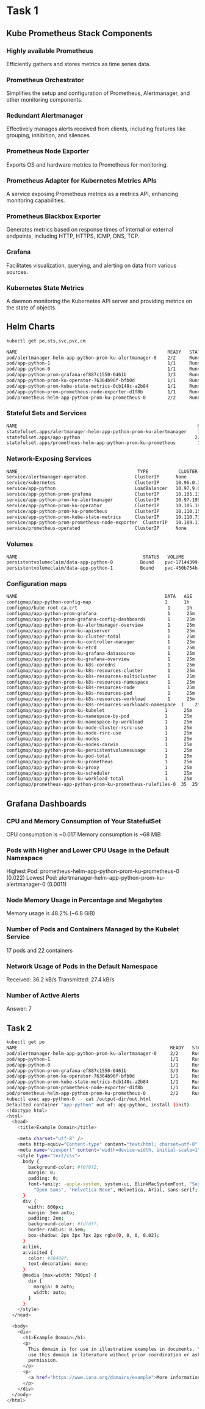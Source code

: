 # Task 1

## Kube Prometheus Stack Components

### Highly available Prometheus

Efficiently gathers and stores metrics as time series data.

### Prometheus Orchestrator

Simplifies the setup and configuration of Prometheus, Alertmanager, and other monitoring components.

### Redundant Alertmanager

Effectively manages alerts received from clients, including features like grouping, inhibition, and silences.

### Prometheus Node Exporter

Exports OS and hardware metrics to Prometheus for monitoring.

### Prometheus Adapter for Kubernetes Metrics APIs

A service exposing Prometheus metrics as a metrics API, enhancing monitoring capabilities.

### Prometheus Blackbox Exporter

Generates metrics based on response times of internal or external endpoints, including HTTP, HTTPS, ICMP, DNS, TCP.

### Grafana

Facilitates visualization, querying, and alerting on data from various sources.

### Kubernetes State Metrics

A daemon monitoring the Kubernetes API server and providing metrics on the state of objects.

## Helm Charts

```bash
kubectl get po,sts,svc,pvc,cm
```
```bash
NAME                                                       READY   STATUS    RESTARTS   AGE
pod/alertmanager-helm-app-python-prom-ku-alertmanager-0    2/2     Running   0          25m
pod/app-python-1                                           1/1     Running   0          1h
pod/app-python-0                                           1/1     Running   0          1h
pod/app-python-prom-grafana-ef887c1550-0461b               3/3     Running   0          25m
pod/app-python-prom-ku-operator-76364b96f-bfb0d            1/1     Running   0          25m
pod/app-python-prom-kube-state-metrics-0cb148c-a2b84       1/1     Running   0          25m
pod/app-python-prom-prometheus-node-exporter-d1f8b         1/1     Running   0          25m
pod/prometheus-helm-app-python-prom-ku-prometheus-0        2/2     Running   0          25m
```
### Stateful Sets and Services
```bash 
NAME                                                                  READY   AGE
statefulset.apps/alertmanager-helm-app-python-prom-ku-alertmanager    1/1     25m
statefulset.apps/app-python                                          2/2     1h
statefulset.apps/prometheus-helm-app-python-prom-ku-prometheus        1/1     25m
```
### Network-Exposing Services

```bash
NAME                                            TYPE           CLUSTER-IP       EXTERNAL-IP   PORT(S)                      AGE
service/alertmanager-operated                  ClusterIP      None             <none>        9093/TCP,9094/TCP,9094/UDP   25m
service/kubernetes                             ClusterIP      10.96.0.3        <none>        443/TCP                      1h
service/app-python                             LoadBalancer   10.97.9.60       <pending>     8080:32238/TCP               1h
service/app-python-prom-grafana                ClusterIP      10.105.131.196   <none>        80/TCP                       25m
service/app-python-prom-ku-alertmanager        ClusterIP      10.97.195.6      <none>        9093/TCP,8080/TCP            25m
service/app-python-prom-ku-operator            ClusterIP      10.105.187.12    <none>        443/TCP                      25m
service/app-python-prom-ku-prometheus          ClusterIP      10.110.156.208   <none>        9090/TCP,8080/TCP            25m
service/app-python-prom-kube-state-metrics     ClusterIP      10.110.73.137    <none>        8080/TCP                     25m
service/app-python-prom-prometheus-node-exporter  ClusterIP   10.109.116.238   <none>        9100/TCP                     25m
service/prometheus-operated                    ClusterIP      None             <none>        9090/TCP                     25m
```

### Volumes

```bash
NAME                                              STATUS   VOLUME                                     CAPACITY   ACCESS MODES   STORAGECLASS   AGE
persistentvolumeclaim/data-app-python-0          Bound    pvc-17144399-621c-437f-a404-ecab5b5f454c   1Gi        RWO            standard       1h
persistentvolumeclaim/data-app-python-1          Bound    pvc-450b754b-d69f-4d83-a2d8-12c38eb70381   1Gi        RWO            standard       1h
```

### Configuration maps

```bash
NAME                                                      DATA   AGE
configmap/app-python-config-map                           1      1h
configmap/kube-root-ca.crt                                 1      1h
configmap/app-python-prom-grafana                          1      25m
configmap/app-python-prom-grafana-config-dashboards        1      25m
configmap/app-python-prom-ku-alertmanager-overview         1      25m
configmap/app-python-prom-ku-apiserver                     1      25m
configmap/app-python-prom-ku-cluster-total                 1      25m
configmap/app-python-prom-ku-controller-manager            1      25m
configmap/app-python-prom-ku-etcd                          1      25m
configmap/app-python-prom-ku-grafana-datasource            1      25m
configmap/app-python-prom-ku-grafana-overview              1      25m
configmap/app-python-prom-ku-k8s-coredns                   1      25m
configmap/app-python-prom-ku-k8s-resources-cluster         1      25m
configmap/app-python-prom-ku-k8s-resources-multicluster    1      25m
configmap/app-python-prom-ku-k8s-resources-namespace       1      25m
configmap/app-python-prom-ku-k8s-resources-node            1      25m
configmap/app-python-prom-ku-k8s-resources-pod             1      25m
configmap/app-python-prom-ku-k8s-resources-workload        1      25m
configmap/app-python-prom-ku-k8s-resources-workloads-namespace  1    25m
configmap/app-python-prom-ku-kubelet                      1      25m
configmap/app-python-prom-ku-namespace-by-pod             1      25m
configmap/app-python-prom-ku-namespace-by-workload        1      25m
configmap/app-python-prom-ku-node-cluster-rsrc-use        1      25m
configmap/app-python-prom-ku-node-rsrc-use                1      25m
configmap/app-python-prom-ku-nodes                        1      25m
configmap/app-python-prom-ku-nodes-darwin                 1      25m
configmap/app-python-prom-ku-persistentvolumesusage       1      25m
configmap/app-python-prom-ku-pod-total                    1      25m
configmap/app-python-prom-ku-prometheus                   1      25m
configmap/app-python-prom-ku-proxy                        1      25m
configmap/app-python-prom-ku-scheduler                    1      25m
configmap/app-python-prom-ku-workload-total               1      25m
configmap/prometheus-app-python-prom-ku-prometheus-rulefiles-0  35  25m
```

## Grafana Dashboards

### CPU and Memory Consumption of Your StatefulSet
CPU consumption is ~0.017
Memory consumption is ~68 MiB
### Pods with Higher and Lower CPU Usage in the Default Namespace
Highest Pod: prometheus-helm-app-python-prom-ku-prometheus-0 (0.022)
Lowest Pod: alertmanager-helm-app-python-prom-ku-alertmanager-0 (0.0011)
### Node Memory Usage in Percentage and Megabytes
Memory usage is 48.2% (~6.8 GiB)

### Number of Pods and Containers Managed by the Kubelet Service
17 pods and 22 containers

### Network Usage of Pods in the Default Namespace
Received: 36.2 kB/s
Transmitted: 27.4 kB/s
### Number of Active Alerts
Answer: 7

## Task 2

```bash
kubectl get po
NAME                                                        READY   STATUS    RESTARTS   AGE
pod/alertmanager-helm-app-python-prom-ku-alertmanager-0     2/2     Running   0          9h
pod/app-python-1                                            1/1     Running   0          58m
pod/app-python-0                                            1/1     Running   0          58m
pod/app-python-prom-grafana-ef887c1550-0461b                3/3     Running   0          9h
pod/app-python-prom-ku-operator-76364b96f-bfb0d             1/1     Running   0          9h
pod/app-python-prom-kube-state-metrics-0cb148c-a2b84        1/1     Running   0          9h
pod/app-python-prom-prometheus-node-exporter-d1f8b          1/1     Running   0          9h
pod/prometheus-helm-app-python-prom-ku-prometheus-0         2/2     Running   0          9h
kubectl exec app-python-0 -- cat /output-dir/out.html
Defaulted container "app-python" out of: app-python, install (init)
<!doctype html>
<html>
  <head>
    <title>Example Domain</title>

    <meta charset="utf-8" />
    <meta http-equiv="Content-type" content="text/html; charset=utf-8" />
    <meta name="viewport" content="width=device-width, initial-scale=1" />
    <style type="text/css">
      body {
        background-color: #f0f0f2;
        margin: 0;
        padding: 0;
        font-family: -apple-system, system-ui, BlinkMacSystemFont, "Segoe UI",
          "Open Sans", "Helvetica Neue", Helvetica, Arial, sans-serif;
      }
      div {
        width: 600px;
        margin: 5em auto;
        padding: 2em;
        background-color: #fdfdff;
        border-radius: 0.5em;
        box-shadow: 2px 3px 7px 2px rgba(0, 0, 0, 0.02);
      }
      a:link,
      a:visited {
        color: #38488f;
        text-decoration: none;
      }
      @media (max-width: 700px) {
        div {
          margin: 0 auto;
          width: auto;
        }
      }
    </style>
  </head>

  <body>
    <div>
      <h1>Example Domain</h1>
      <p>
        This domain is for use in illustrative examples in documents. You may
        use this domain in literature without prior coordination or asking for
        permission.
      </p>
      <p>
        <a href="https://www.iana.org/domains/example">More information...</a>
      </p>
    </div>
  </body>
</html>
```